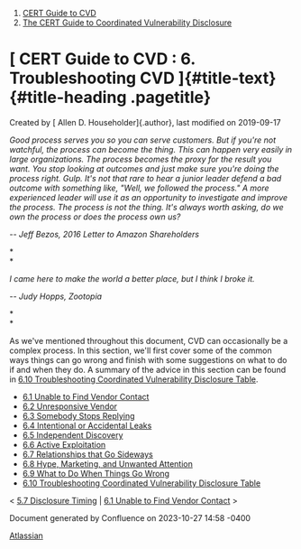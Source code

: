 



1.  [CERT Guide to CVD](index.html)
2.  [The CERT Guide to Coordinated Vulnerability
    Disclosure](The-CERT-Guide-to-Coordinated-Vulnerability-Disclosure_47677443.html)


# [ CERT Guide to CVD : 6. Troubleshooting CVD ]{#title-text} {#title-heading .pagetitle}




Created by [ Allen D. Householder]{.author}, last modified on 2019-09-17



*Good process serves you so you can serve customers. But if you\'re not
watchful, the process can become the thing. This can happen very easily
in large organizations. The process becomes the proxy for the result you
want. You stop looking at outcomes and just make sure you\'re doing the
process right. Gulp. It\'s not that rare to hear a junior leader defend
a bad outcome with something like, \"Well, we followed the process.\" A
more experienced leader will use it as an opportunity to investigate and
improve the process. The process is not the thing. It\'s always worth
asking, do we own the process or does the process own us?*

*-- Jeff Bezos, 2016 Letter to Amazon Shareholders*

*\
*

*I came here to make the world a better place, but I think I broke it.*

*-- Judy Hopps, Zootopia*

*\
*

As we\'ve mentioned throughout this document, CVD can occasionally be a
complex process. In this section, we\'ll first cover some of the common
ways things can go wrong and finish with some suggestions on what to do
if and when they do. A summary of the advice in this section can be
found in [6.10 Troubleshooting Coordinated Vulnerability Disclosure
Table](6.10-Troubleshooting-Coordinated-Vulnerability-Disclosure-Table_55967749.html).

-   [6.1 Unable to Find Vendor
    Contact](6.1-Unable-to-Find-Vendor-Contact_47677483.html)
-   [6.2 Unresponsive Vendor](6.2-Unresponsive-Vendor_47677484.html)
-   [6.3 Somebody Stops
    Replying](6.3-Somebody-Stops-Replying_47677485.html)
-   [6.4 Intentional or Accidental
    Leaks](6.4-Intentional-or-Accidental-Leaks_47677486.html)
-   [6.5 Independent Discovery](6.5-Independent-Discovery_47677487.html)
-   [6.6 Active Exploitation](6.6-Active-Exploitation_47677488.html)
-   [6.7 Relationships that Go
    Sideways](6.7-Relationships-that-Go-Sideways_47677489.html)
-   [6.8 Hype, Marketing, and Unwanted Attention](47677490.html)
-   [6.9 What to Do When Things Go
    Wrong](6.9-What-to-Do-When-Things-Go-Wrong_47677491.html)
-   [6.10 Troubleshooting Coordinated Vulnerability Disclosure
    Table](6.10-Troubleshooting-Coordinated-Vulnerability-Disclosure-Table_55967749.html)



\< [5.7 Disclosure Timing](5.7-Disclosure-Timing_47677481.html) \| [6.1
Unable to Find Vendor
Contact](6.1-Unable-to-Find-Vendor-Contact_47677483.html) \>








Document generated by Confluence on 2023-10-27 14:58 -0400


[Atlassian](https://www.atlassian.com/)





